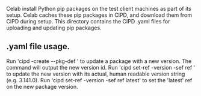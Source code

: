 Celab install Python pip packages on the test client machines as part of its
setup. Celab caches these pip packages in CIPD, and download them from CIPD
during setup. This directory contains the CIPD .yaml files for uploading and
updating pip packages.

## .yaml file usage.

Run 'cipd -create --pkg-def <yaml file path>' to update a package with a new
version. The command will output the new version id. Run 'cipd set-ref
<cipd path> -version <version id> -sef ref <actual version string>' to update
the new version with its actual, human readable version string (e.g. 3.141.0).
Run 'cipd set-ref <cipd path> -version <version id> -sef ref latest' to set the
'latest' ref on the new package version.
